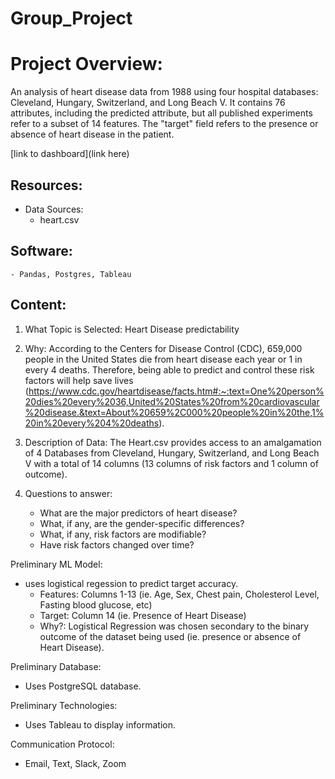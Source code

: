 # Group_Project

# Project Overview:
An analysis of heart disease data from 1988 using four hospital databases: Cleveland, Hungary, Switzerland, and Long Beach V. It contains 76 attributes, including the predicted attribute, but all published experiments refer to a subset of 14 features. The "target" field refers to the presence or absence of heart disease in the patient. 

[link to dashboard](link here)

## Resources:

* Data Sources: 
    - heart.csv

## Software: 
    - Pandas, Postgres, Tableau
    
## Content:

1. What Topic is Selected: Heart Disease predictability 

2. Why: According to the Centers for Disease Control (CDC), 659,000 people in the United States die from heart disease each year or 1 in every 4 deaths.  Therefore, being able to predict and control these risk factors will help save lives (https://www.cdc.gov/heartdisease/facts.htm#:~:text=One%20person%20dies%20every%2036,United%20States%20from%20cardiovascular%20disease.&text=About%20659%2C000%20people%20in%20the,1%20in%20every%204%20deaths).
3. Description of Data: The Heart.csv provides access to an amalgamation of 4 Databases from Cleveland, Hungary, Switzerland, and Long Beach V with a total of 14 columns (13 columns of risk factors and 1 column of outcome).
4. Questions to answer:
    - What are the major predictors of heart disease?
    - What, if any, are the gender-specific differences?
    - What, if any, risk factors are modifiable?
    - Have risk factors changed over time?


Preliminary ML Model:
- uses logistical regession to predict target accuracy. 
    - Features: Columns 1-13 (ie. Age, Sex, Chest pain, Cholesterol Level, Fasting blood glucose, etc)
    - Target: Column 14 (ie. Presence of Heart Disease)
    - Why?: Logistical Regression was chosen secondary to the binary outcome of the dataset being used (ie. presence or absence of Heart Disease). 

Preliminary Database:
- Uses PostgreSQL database.

Preliminary Technologies:
- Uses Tableau to display information. 

Communication Protocol:
- Email, Text, Slack, Zoom
